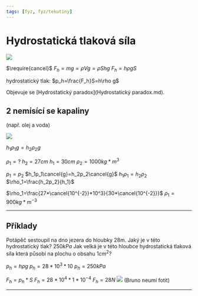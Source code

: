 ```yaml
---
tags: [fyz, fyz/tekutiny]
---
```

# Hydrostatická tlaková síla
![](Pasted%20image%2020221004125503.png)

$\require{cancel}$
$F_h=mg=\rho Vg=\rho Shg$
$F_h=h\rho gS$

hydrostatický tlak: $p_h=\frac{F_h}S=h\rho g$

Objevuje se [Hydrostatický paradox](Hydrostatický paradox.md).

## 2 nemísící se kapaliny

(např. olej a voda)

![](Pasted%20image%2020221004131119.png)

$h_1\rho_1g=h_2\rho_2g$


$\rho_1=?$
$h_2=27cm$
$h_1=30cm$
$\rho_2=1000kg*m^3$

$p_1=p_2$
$h_1p_1\cancel{g}=h_2p_2\cancel{g}$ 
$h_1\rho_1=h_2\rho_2$
$\rho_1=\frac{h_2p_2}{h_1}$

$\rho_1=\frac{27*\cancel{10^{-2}}*10^3}{30*\cancel{10^{-2}}}$
$\rho_1=900kg*m^{-3}$



---

## Příklady

Potápěč sestoupil na dno jezera do hloubky 28m.
Jaký je v této hydrostatický tlak? $250kPa$
Jak velká je v této hloubce hydrostatická tlaková síla která působí na plochu o obsahu $1cm^2$?

$p_h=h\rho g$
$p_h=28*10^3*10$
$p_h=250kPa$

$F_h=p_h*S$
$F_h=28*10^4*1*10^{-4}$
$F_h=28N$
![](Pasted%20image%2020221004130107.png)
(Bruno neumí fotit)

----
